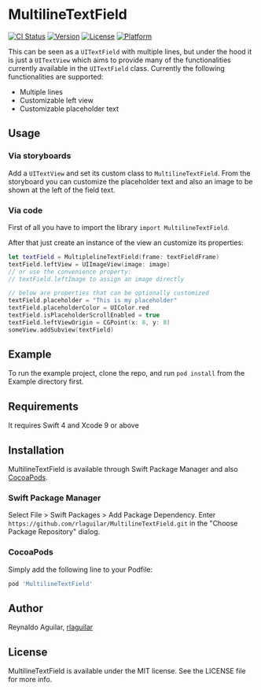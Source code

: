 # MultilineTextField

[![CI Status](http://img.shields.io/travis/rlaguilar/MultilineTextField.svg?style=flat)](https://travis-ci.org/rlaguilar/MultilineTextField)
[![Version](https://img.shields.io/cocoapods/v/MultilineTextField.svg?style=flat)](http://cocoapods.org/pods/MultilineTextField)
[![License](https://img.shields.io/cocoapods/l/MultilineTextField.svg?style=flat)](http://cocoapods.org/pods/MultilineTextField)
[![Platform](https://img.shields.io/cocoapods/p/MultilineTextField.svg?style=flat)](http://cocoapods.org/pods/MultilineTextField)

This  can be seen as a `UITextField` with multiple lines, but under the hood it is just a `UITextView` which aims to provide many of the functionalities currently available in the `UITextField` class. Currently the following functionalities are supported:

+ Multiple lines
+ Customizable left view
+ Customizable placeholder text

## Usage

### Via storyboards

Add a `UITextView` and set its custom class to `MultilineTextField`. From the storyboard you can customize the placeholder text and also an image to be shown at the left of the field text.

### Via code

First of all you have to import the library  `import MultilineTextField`.

After that just create an instance of the view an customize its properties:

```swift
let textField = MultiplelineTextField(frame: textFieldFrame)
textField.leftView = UIImageView(image: image)
// or use the convenience property:
// textField.leftImage to assign an image directly

// below are properties that can be optionally customized
textField.placeholder = "This is my placeholder"
textField.placeholderColor = UIColor.red
textField.isPlaceholderScrollEnabled = true
textField.leftViewOrigin = CGPoint(x: 8, y: 8)
someView.addSubview(textField)
```

## Example

To run the example project, clone the repo, and run `pod install` from the Example directory first.

## Requirements

It requires Swift 4 and Xcode 9 or above

## Installation

MultilineTextField is available through Swift Package Manager and also [CocoaPods](http://cocoapods.org).

### Swift Package Manager
Select File > Swift Packages > Add Package Dependency. Enter `https://github.com/rlaguilar/MultilineTextField.git` in the "Choose Package Repository" dialog.

### CocoaPods
Simply add the following line to your Podfile:

```ruby
pod 'MultilineTextField'
```

## Author

Reynaldo Aguilar, [rlaguilar](https://twitter.com/rlaguilar_)

## License

MultilineTextField is available under the MIT license. See the LICENSE file for more info.
